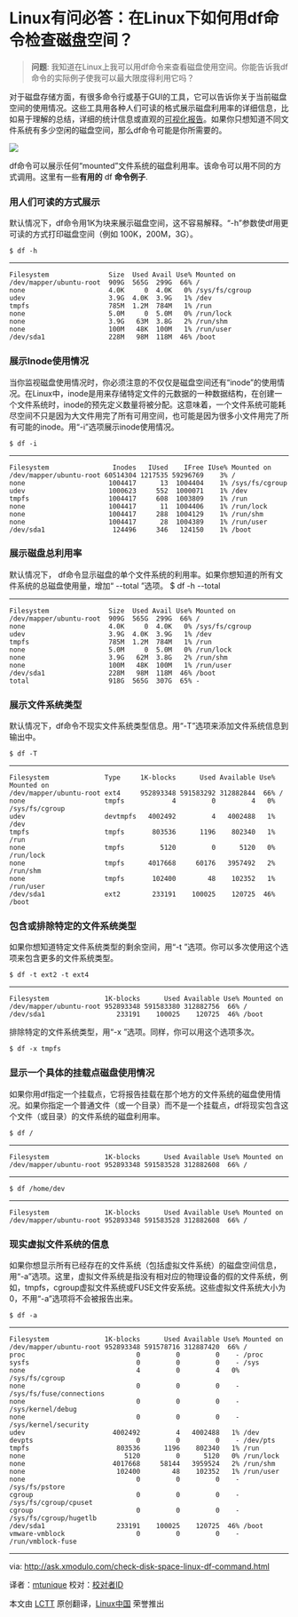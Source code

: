 Linux有问必答：在Linux下如何用df命令检查磁盘空间？
================================================================================
> **问题**: 我知道在Linux上我可以用df命令来查看磁盘使用空间。你能告诉我df命令的实际例子使我可以最大限度得利用它吗？

对于磁盘存储方面，有很多命令行或基于GUI的工具，它可以告诉你关于当前磁盘空间的使用情况。这些工具用各种人们可读的格式展示磁盘利用率的详细信息，比如易于理解的总结，详细的统计信息或直观的[可视化报告][1]。如果你只想知道不同文件系统有多少空闲的磁盘空间，那么df命令可能是你所需要的。

![](https://farm9.staticflickr.com/8632/15505309473_51bffec3f1_b.jpg)

df命令可以展示任何“mounted”文件系统的磁盘利用率。该命令可以用不同的方式调用。这里有一些**有用的** df **命令例子**.

### 用人们可读的方式展示 ###

默认情况下，df命令用1K为块来展示磁盘空间，这不容易解释。“-h”参数使df用更可读的方式打印磁盘空间（例如 100K，200M，3G）。

    $ df -h

----------

    Filesystem               Size  Used Avail Use% Mounted on
    /dev/mapper/ubuntu-root  909G  565G  299G  66% /
    none                     4.0K     0  4.0K   0% /sys/fs/cgroup
    udev                     3.9G  4.0K  3.9G   1% /dev
    tmpfs                    785M  1.2M  784M   1% /run
    none                     5.0M     0  5.0M   0% /run/lock
    none                     3.9G   63M  3.8G   2% /run/shm
    none                     100M   48K  100M   1% /run/user
    /dev/sda1                228M   98M  118M  46% /boot

### 展示Inode使用情况 ###

当你监视磁盘使用情况时，你必须注意的不仅仅是磁盘空间还有“inode”的使用情况。在Linux中，inode是用来存储特定文件的元数据的一种数据结构，在创建一个文件系统时，inode的预先定义数量将被分配。这意味着，一个文件系统可能耗尽空间不只是因为大文件用完了所有可用空间，也可能是因为很多小文件用完了所有可能的inode。用“-i”选项展示inode使用情况。

    $ df -i

----------

    Filesystem                Inodes   IUsed    IFree IUse% Mounted on
    /dev/mapper/ubuntu-root 60514304 1217535 59296769    3% /
    none                     1004417      13  1004404    1% /sys/fs/cgroup
    udev                     1000623     552  1000071    1% /dev
    tmpfs                    1004417     608  1003809    1% /run
    none                     1004417      11  1004406    1% /run/lock
    none                     1004417     288  1004129    1% /run/shm
    none                     1004417      28  1004389    1% /run/user
    /dev/sda1                 124496     346   124150    1% /boot

### 展示磁盘总利用率 ###

默认情况下， df命令显示磁盘的单个文件系统的利用率。如果你想知道的所有文件系统的总磁盘使用量，增加“ --total ”选项。
    $ df -h --total

----------

    Filesystem               Size  Used Avail Use% Mounted on
    /dev/mapper/ubuntu-root  909G  565G  299G  66% /
    none                     4.0K     0  4.0K   0% /sys/fs/cgroup
    udev                     3.9G  4.0K  3.9G   1% /dev
    tmpfs                    785M  1.2M  784M   1% /run
    none                     5.0M     0  5.0M   0% /run/lock
    none                     3.9G   62M  3.8G   2% /run/shm
    none                     100M   48K  100M   1% /run/user
    /dev/sda1                228M   98M  118M  46% /boot
    total                    918G  565G  307G  65% -

### 展示文件系统类型 ###

默认情况下，df命令不现实文件系统类型信息。用“-T”选项来添加文件系统信息到输出中。

    $ df -T

----------

    Filesystem              Type     1K-blocks      Used Available Use% Mounted on
    /dev/mapper/ubuntu-root ext4     952893348 591583292 312882844  66% /
    none                    tmpfs            4         0         4   0% /sys/fs/cgroup
    udev                    devtmpfs   4002492         4   4002488   1% /dev
    tmpfs                   tmpfs       803536      1196    802340   1% /run
    none                    tmpfs         5120         0      5120   0% /run/lock
    none                    tmpfs      4017668     60176   3957492   2% /run/shm
    none                    tmpfs       102400        48    102352   1% /run/user
    /dev/sda1               ext2        233191    100025    120725  46% /boot

### 包含或排除特定的文件系统类型 ###

如果你想知道特定文件系统类型的剩余空间，用“-t <type>”选项。你可以多次使用这个选项来包含更多的文件系统类型。

    $ df -t ext2 -t ext4

----------

    Filesystem              1K-blocks      Used Available Use% Mounted on
    /dev/mapper/ubuntu-root 952893348 591583380 312882756  66% /
    /dev/sda1                  233191    100025    120725  46% /boot

排除特定的文件系统类型，用“-x <type>”选项。同样，你可以用这个选项多次。

    $ df -x tmpfs

### 显示一个具体的挂载点磁盘使用情况 ###

如果你用df指定一个挂载点，它将报告挂载在那个地方的文件系统的磁盘使用情况。如果你指定一个普通文件（或一个目录）而不是一个挂载点，df将现实包含这个文件（或目录）的文件系统的磁盘利用率。

    $ df /

----------

    Filesystem              1K-blocks      Used Available Use% Mounted on
    /dev/mapper/ubuntu-root 952893348 591583528 312882608  66% /

----------

    $ df /home/dev

----------

    Filesystem              1K-blocks      Used Available Use% Mounted on
    /dev/mapper/ubuntu-root 952893348 591583528 312882608  66% /

### 现实虚拟文件系统的信息 ###

如果你想显示所有已经存在的文件系统（包括虚拟文件系统）的磁盘空间信息，用“-a”选项。这里，虚拟文件系统是指没有相对应的物理设备的假的文件系统，例如，tmpfs，cgroup虚拟文件系统或FUSE文件安系统。这些虚拟文件系统大小为0，不用“-a”选项将不会被报告出来。

    $ df -a

----------

    Filesystem              1K-blocks      Used Available Use% Mounted on
    /dev/mapper/ubuntu-root 952893348 591578716 312887420  66% /
    proc                            0         0         0    - /proc
    sysfs                           0         0         0    - /sys
    none                            4         0         4   0% /sys/fs/cgroup
    none                            0         0         0    - /sys/fs/fuse/connections
    none                            0         0         0    - /sys/kernel/debug
    none                            0         0         0    - /sys/kernel/security
    udev                      4002492         4   4002488   1% /dev
    devpts                          0         0         0    - /dev/pts
    tmpfs                      803536      1196    802340   1% /run
    none                         5120         0      5120   0% /run/lock
    none                      4017668     58144   3959524   2% /run/shm
    none                       102400        48    102352   1% /run/user
    none                            0         0         0    - /sys/fs/pstore
    cgroup                          0         0         0    - /sys/fs/cgroup/cpuset
    cgroup                          0         0         0    - /sys/fs/cgroup/hugetlb
    /dev/sda1                  233191    100025    120725  46% /boot
    vmware-vmblock                  0         0         0    - /run/vmblock-fuse

--------------------------------------------------------------------------------

via: http://ask.xmodulo.com/check-disk-space-linux-df-command.html

译者：[mtunique](https://github.com/mtunique)
校对：[校对者ID](https://github.com/校对者ID)

本文由 [LCTT](https://github.com/LCTT/TranslateProject) 原创翻译，[Linux中国](http://linux.cn/) 荣誉推出

[1]:http://xmodulo.com/visualize-disk-usage-linux.html
